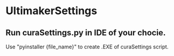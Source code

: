 # UltimakerSettings
<h2>Run curaSettings.py in IDE of your chocie.</h2>
Use "pyinstaller {file_name}" to create .EXE of curaSettings script. 
